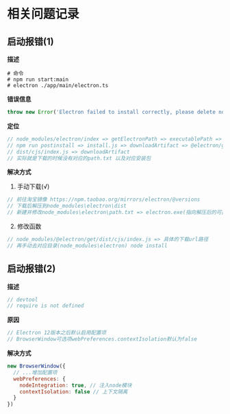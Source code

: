 # 相关问题记录

## 启动报错(1)

**描述**

```shell
# 命令
# npm run start:main
# electron ./app/main/electron.ts
```

**错误信息**

```js
throw new Error('Electron failed to install correctly, please delete node_modules/electron and try installing again');
```

**定位**

```js
// node_modules/electron/index => getElectronPath => executablePath => path.txt
// npm run postinstall => install.js => downloadArtifact => @electron/get =>
// dist/cjs/index.js => downloadArtifact
// 实际就是下载的时候没有对应的path.txt 以及对应安装包
```

**解决方式**

1. 手动下载(√)

```js
// 前往淘宝镜像 https://npm.taobao.org/mirrors/electron/@versions
// 下载后解压到node_modules\electron\dist
// 新建并修改node_modules\electron\path.txt => electron.exe(指向解压后的可执行程序名)
```

2. 修改函数

```js
// node_modules/@electron/get/dist/cjs/index.js => 具体的下载url路径
// 再手动去对应目录(node_modules\electron) node install
```
## 启动报错(2)

**描述**

```js
// devtool
// require is not defined
```

**原因**

```js
// Electron 12版本之后默认启用配置项
// BrowserWindow可选项webPreferences.contextIsolation默认为false
```

**解决方式**

```js
new BrowserWindow({
  // ...增加配置项
  webPreferences: {
    nodeIntegration: true, // 注入node模块
    contextIsolation: false // 上下文隔离
  }
})
```